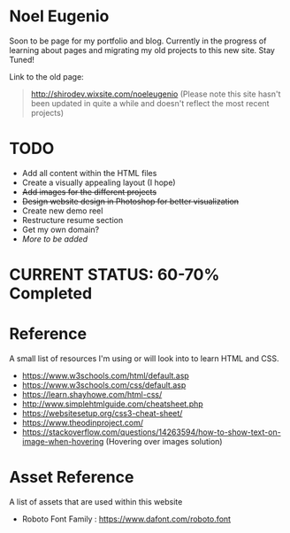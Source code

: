 # Noel Eugenio

Soon to be page for my portfolio and blog. Currently in the progress of learning about pages and migrating my old projects to this new site. Stay Tuned!

Link to the old page:
> http://shirodev.wixsite.com/noeleugenio
(Please note this site hasn't been updated in quite a while and doesn't reflect the most recent projects)

# TODO

* Add all content within the HTML files
* Create a visually appealing layout (I hope)
* ~~Add images for the different projects~~
* ~~Design website design in Photoshop for better visualization~~
* Create new demo reel
* Restructure resume section
* Get my own domain?
* _More to be added_

# CURRENT STATUS: 60-70% Completed

# Reference

A small list of resources I'm using or will look into to learn HTML and CSS.

* https://www.w3schools.com/html/default.asp
* https://www.w3schools.com/css/default.asp
* https://learn.shayhowe.com/html-css/
* http://www.simplehtmlguide.com/cheatsheet.php
* https://websitesetup.org/css3-cheat-sheet/
* https://www.theodinproject.com/
* https://stackoverflow.com/questions/14263594/how-to-show-text-on-image-when-hovering (Hovering over images solution)

# Asset Reference

A list of assets that are used within this website

* Roboto Font Family : https://www.dafont.com/roboto.font
